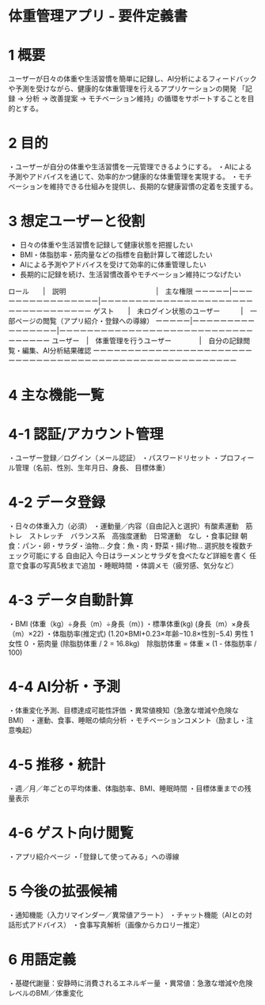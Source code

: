 # 体重管理アプリ - 要件定義書

# 1 概要

ユーザーが日々の体重や生活習慣を簡単に記録し、AI分析によるフィードバックや予測を受けながら、健康的な体重管理を行えるアプリケーションの開発
「記録 → 分析 → 改善提案 → モチベーション維持」の循環をサポートすることを目的とする。

# 2 目的
・ユーザーが自分の体重や生活習慣を一元管理できるようにする。
・AIによる予測やアドバイスを通じて、効率的かつ健康的な体重管理を実現する。
・モチベーションを維持できる仕組みを提供し、長期的な健康習慣の定着を支援する。

# 3 想定ユーザーと役割

- 日々の体重や生活習慣を記録して健康状態を把握したい
- BMI・体脂肪率・筋肉量などの指標を自動計算して確認したい
- AIによる予測やアドバイスを受けて効率的に体重管理したい
- 長期的に記録を続け、生活習慣改善やモチベーション維持につなげたい

ロール　　|　説明　　　　　　　　　　　　　|　主な権限
ーーーーー|ーーーーーーーーーーーーーーーー|ーーーーーーーーーーーーーーーーーーーーーーーーーーーーーーーーーー
ゲスト　　|　未ログイン状態のユーザー　　　|　一部ページの閲覧（アプリ紹介・登録への導線）
ーーーーー|ーーーーーーーーーーーーーーーー|ーーーーーーーーーーーーーーーーーーーーーーーーーーーーーーーーーー
ユーザー　|　体重管理を行うユーザー　　　　|　自分の記録閲覧・編集、AI分析結果確認
ーーーーーーーーーーーーーーーーーーーーーーーーーーーーーーーーーーーーーーーーーーーーーーーーーーーーーーーー

# 4 主な機能一覧

# 4-1 認証/アカウント管理
・ユーザー登録／ログイン（メール認証）
・パスワードリセット
・プロフィール管理（名前、性別、生年月日、身長、 目標体重）

# 4-2 データ登録
・日々の体重入力（必須）
・運動量／内容（自由記入と選択）有酸素運動　筋トレ　ストレッチ　バランス系　高強度運動　日常運動　なし
・食事記録
    朝食：パン・卵・サラダ・油物…
    夕食：魚・肉・野菜・揚げ物…
    選択肢を複数チェック可能にする
    自由記入
    今日はラーメンとサラダを食べたなど詳細を書く
    任意で食事の写真5枚まで追加
・睡眠時間
・体調メモ（疲労感、気分など）

# 4-3 データ自動計算
・BMI (体重（kg）÷身長（m）÷身長（m）)
・標準体重(kg) (身長（m）×身長（m）×22)
・体脂肪率(推定式) (1.20×BMI+0.23×年齢−10.8×性別−5.4) 男性 1 女性 0
・筋肉量 (除脂肪体重 / 2 = 16.8kg)　除脂肪体重 = 体重 × (1 - 体脂肪率 / 100)

# 4-4 AI分析・予測
・体重変化予測、目標達成可能性評価
・異常値検知（急激な増減や危険なBMI）
・運動、食事、睡眠の傾向分析
・モチベーションコメント（励まし・注意喚起）

# 4-5 推移・統計
・週／月／年ごとの平均体重、体脂肪率、BMI、睡眠時間
・目標体重までの残量表示

# 4-6  ゲスト向け閲覧
・アプリ紹介ページ
・「登録して使ってみる」への導線

# 5 今後の拡張候補
・通知機能（入力リマインダー／異常値アラート）
・チャット機能（AIとの対話形式アドバイス）
・食事写真解析（画像からカロリー推定）

# 6 用語定義
・基礎代謝量：安静時に消費されるエネルギー量
・異常値：急激な増減や危険レベルのBMI／体重変化
